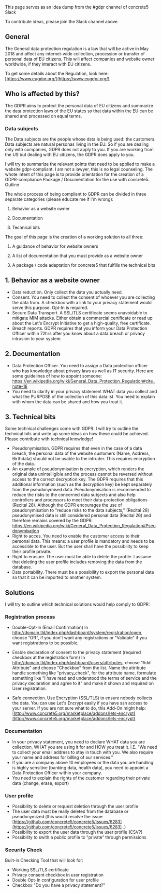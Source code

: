 This page serves as an idea dump from the #gdpr channel of concrete5 Slack

To contribute ideas, please join the Slack channel above.
## General

The General data protection regulation is a law that will be active in May 2018 and affect any internet-wide collection, procession or transfer of personal data of EU citizens. This will affect companies and website owner worldwide, if they interact with EU citizens.

To get some details about the Regulation, look here: [https://www.eugdpr.org/](https://www.eugdpr.org/)

## Who is affected by this?
The GDPR aims to protect the personal data of EU citizens and summarize the data protection laws of the EU states so that data within the EU can be shared and processed on equal terms.

### Data subjects
The Data subjects are the people whose data is being used: the customers. Data subjects are natural personas living in the EU. So if you are dealing only with companies, GDPR does not apply to you. If you are working from the US but dealing with EU citizens, the GDPR does apply to you.


I will try to summarize the relevant points that need to be applied to make a website gdpr-compliant. I am not a lawyer, this is no legal counseling. The whote intent of this page is to provide orientation for the creation of a GDPR-compliance Package / Documentation for the use with concrete5.
Outline

The whole process of being compliant to GDPR can be divided in three separate categories (please educate me if I'm wrong):

1. Behavior as a website owner

2. Documentation

3. Technical bits

The goal of this page is the creation of a working solution to all three:

1. A guidance of behavior for website owners

2. A list of documentation that you must provide as a website owner

3. A package / code adaptation for concrete5 that fulfills the technical bits

## 1. Behavior as a website owner

* Data reduction. Only collect the data you actually need.
* Consent. You need to collect the consent of whoever you are collecting the data from. A checkbox with a link to your privacy statement would serve this purpose. Opt-In is required.
* Secure Data Transport. A SSL/TLS certificate seems unavoidable to mitigate MIM attacks. Either obtain a commercial certificate or read up about the Let's Encrypt Initiative to get a high-quality, free certificate.
* Breach reports. GDPR requires that you inform your Data Protection Officer within 72hrs after you know about a data breach or privacy intrusion to your system.

## 2. Documentation

* Data Protection Officer. You need to assign a Data protection officer who has knowledge about privacy laws as well as IT security.  Here are some guidelines of how to appoint someone: https://en.wikipedia.org/wiki/General_Data_Protection_Regulation#cite_note-18
* You need to clarify in your privacy statement WHAT data you collect and what the PURPOSE of the collection of this data ist. You need to explain with whom the data can be shared and how you treat it.

## 3. Technical bits

Some technical challenges come with GDPR. I will try to outline the technical bits and write up some ideas on how these could be achieved. Please contribute with technical knowledge!

* Pseudonymisation. GDPR requires that even in the case of a data breach, the personal data of the website customers (Name, Address, Birthdata) should not be usable to the intruder. This requires encryption of the data.
* An example of pseudonymisation is encryption, which renders the original data unintelligible and the process cannot be reversed without access to the correct decryption key. The GDPR requires that this additional information (such as the decryption key) be kept separately from the pseudonymised data. Pseudonymisation is recommended to reduce the risks to the concerned data subjects and also help controllers and processors to meet their data-protection obligations (Recital 28). Although the GDPR encourages the use of pseudonymisation to "reduce risks to the data subjects," (Recital 28) pseudonymised data is still considered personal data (Recital 26) and therefore remains covered by the GDPR. https://en.wikipedia.org/wiki/General_Data_Protection_Regulation#Pseudonymisation
* Right to acces. You need to enable the customer access to their personal data. This means: a user profile is mandatory and needs to be accessible to the user. But the user shall have the possibility to keep their profile private.
* Right to erasure. The user must be able to delete the profile. I assume that deleting the user profile includes removing the data from the database.
* Data portability. There must be a possibility to export the personal data so that it can be imported to another system.

## Solutions

I will try to outline which technical solutions would help comply to GDPR:

### Registration process
* Double-Opt-In (Email Confirmation)
In http://domain.tld/index.php/dashboard/system/registration/open, choose "Off", if you don't want any registrations or "Validate" if you want registrations to be possible.

* Enable declaration of consent to the privacy statement (required checkbox at the registration form)
In http://domain.tld/index.php/dashboard/users/attributes, choose "Add Attribute" and choose "Checkbox" from the list. Name the attribute handle something like "privacy_check", for the attribute name, formulate something like "I have read and understood the terms of service and the privacy declaration and agree to it" and make it shown and required on User registration. 

* Safe connection. Use Encryption (SSL/TLS) to ensure nobody collects the data. You can use Let's Encrypt easily if you have ssh access to your server. If you are not sure what to do, this Add-On might help:[http://www.concrete5.org/marketplace/addons/lets-encrypt](http://www.concrete5.org/marketplace/addons/lets-encrypt) 

### Documentation
* In your privacy statement, you need to declare WHAT data you are collection, WHAT you are using it for and HOW you treat it. i.E. "We need to collect your email address to stay in touch with you. We also require your name and address for billing of our services."
* If you are a company above 10 employees or the data you are handling is highly sensitive (banking data, health data), you need to appoint a Data Protection Officer within your company.
* You need to explain the rights of the customer regarding their private data (change, erase, export)

### User profile
* Possibility to delete or request deletion through the user profile
* The user data must be really deleted from the database or pseudonymized (this would resolve the issue: [https://github.com/concrete5/concrete5/issues/6283](https://github.com/concrete5/concrete5/issues/6283) .)
* Possibility to export the user data through the user profile (CSV?)
* Possibility to swith a public profile to "private" through permissions

### Security Check
Built-in Checking Tool that will look for:
* Working SSL/TLS certificate
* Privacy consent checkbox in user registration
* Double Opt-In configuration for user profile
* Checkbox "Do you have a privacy statement?"
